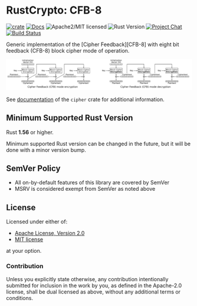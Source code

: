 # RustCrypto: CFB-8

[![crate][crate-image]][crate-link]
[![Docs][docs-image]][docs-link]
![Apache2/MIT licensed][license-image]
![Rust Version][rustc-image]
[![Project Chat][chat-image]][chat-link]
[![Build Status][build-image]][build-link]

Generic implementation of the [Cipher Feedback][CFB-8] with eight bit
feedback (CFB-8) block cipher mode of operation.

<img src="https://raw.githubusercontent.com/RustCrypto/media/26acc39f/img/block-modes/cfb_enc.svg" width="50%"><img src="https://raw.githubusercontent.com/RustCrypto/media/26acc39f/img/block-modes/cfb_dec.svg" width="50%">

See [documentation][cipher-doc] of the `cipher` crate for additional information.

## Minimum Supported Rust Version

Rust **1.56** or higher.

Minimum supported Rust version can be changed in the future, but it will be
done with a minor version bump.

## SemVer Policy

- All on-by-default features of this library are covered by SemVer
- MSRV is considered exempt from SemVer as noted above

## License

Licensed under either of:

 * [Apache License, Version 2.0](http://www.apache.org/licenses/LICENSE-2.0)
 * [MIT license](http://opensource.org/licenses/MIT)

at your option.

### Contribution

Unless you explicitly state otherwise, any contribution intentionally submitted
for inclusion in the work by you, as defined in the Apache-2.0 license, shall be
dual licensed as above, without any additional terms or conditions.

[//]: # (badges)

[crate-image]: https://img.shields.io/crates/v/cfb8.svg
[crate-link]: https://crates.io/crates/cfb8
[docs-image]: https://docs.rs/cfb8/badge.svg
[docs-link]: https://docs.rs/cfb8/
[license-image]: https://img.shields.io/badge/license-Apache2.0/MIT-blue.svg
[rustc-image]: https://img.shields.io/badge/rustc-1.56+-blue.svg
[chat-image]: https://img.shields.io/badge/zulip-join_chat-blue.svg
[chat-link]: https://rustcrypto.zulipchat.com/#narrow/stream/308460-block-modes
[build-image]: https://github.com/RustCrypto/block-modes/workflows/cfb8/badge.svg?branch=master&event=push
[build-link]: https://github.com/RustCrypto/block-modes/actions?query=workflow%3Acfb+branch%3Amaster

[//]: # (general links)

[CFB]: https://en.wikipedia.org/wiki/Block_cipher_mode_of_operation#CFB-1,_CFB-8,_CFB-64,_CFB-128,_etc.
[cipher-doc]: https://docs.rs/cipher/

